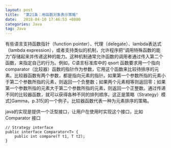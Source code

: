 ```yaml
---
layout: post
title:  "第21条：用函数对象表示策略"
date:   2018-04-10 17:46:53 +0800
categories: Java
tag: Java
---
```



有些语言支持函数指针（function pointer）、代理（delegate）、lambda表达式（lambda expression），或者支持类似的机制，允许程序把“调用特殊函数的能力”存储起来并传递这种的能力。这种机制通常允许函数的调用者通过传入第二个函数，来指定自己的行为。例如，C语言标准库中的 qsort 函数要求用一个指向comparator（比较器）函数的指针作为参数，它用这个函数来比较待排序的元素。比较器函数有两个参数，都是指向元素的指针。如果第一个参数所指的元素小于第二个参数所指的元素，则返回一个负整数；如果两个元素相等则返回零；如果第一个参数所指的元素大于第二个参数所指的元素，则返回一个正整数。通过传递不同的比较器函数，就可以获得各种不同的排列顺序。这正是策略（Strategy）模式[Gamma，p.315]的一个例子。比较器函数代表一种为元素排序的策略。

java的实现是提供一个泛型接口，让用户在使用时实现这个接口，比如Comparator 接口
```
// Strategy interface
public interface Comparator<T> {
    public int compare(T t1, T t2);
}
```